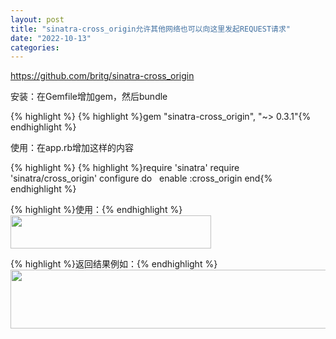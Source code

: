 ```yaml
---
layout: post
title: "sinatra-cross_origin允许其他网络也可以向这里发起REQUEST请求"
date: "2022-10-13"
categories: 
---
```

<p><a href="https://github.com/britg/sinatra-cross_origin">https://github.com/britg/sinatra-cross_origin</a></p>

<p>安装：在Gemfile增加gem，然后bundle</p>

{% highlight %}
{% highlight %}gem &quot;sinatra-cross_origin&quot;, &quot;~&gt; 0.3.1&quot;{% endhighlight %}

<p>使用：在app.rb增加这样的内容</p>

{% highlight %}
{% highlight %}require &#39;sinatra&#39;
require &#39;sinatra/cross_origin&#39;
configure do
&nbsp; enable :cross_origin
end{% endhighlight %}

<p>{% highlight %}使用：{% endhighlight %}<img height="53" src="/uploads/ckeditor/pictures/586/image-20221013140955-2.png" width="321" /></p>

<p>{% highlight %}返回结果例如：{% endhighlight %}<img height="94" src="/uploads/ckeditor/pictures/587/image-20221013141008-3.png" width="779" /></p>

<p>&nbsp;</p>

